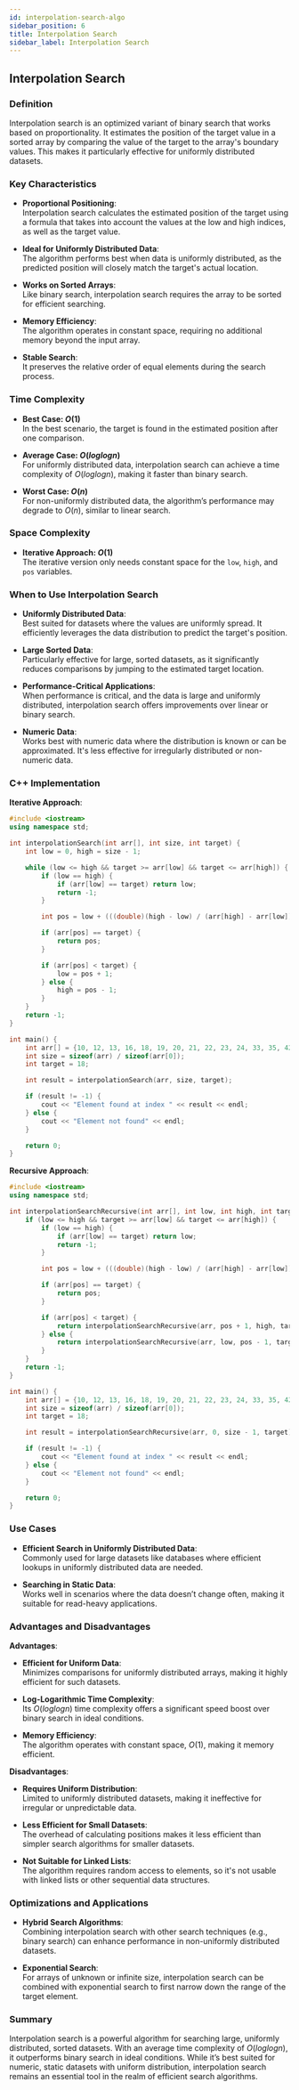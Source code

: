 ```yaml
---
id: interpolation-search-algo
sidebar_position: 6
title: Interpolation Search
sidebar_label: Interpolation Search
---
```


## Interpolation Search

### Definition

Interpolation search is an optimized variant of binary search that works based on proportionality. It estimates the position of the target value in a sorted array by comparing the value of the target to the array's boundary values. This makes it particularly effective for uniformly distributed datasets.

### Key Characteristics

- **Proportional Positioning**:  
  Interpolation search calculates the estimated position of the target using a formula that takes into account the values at the low and high indices, as well as the target value.
  
- **Ideal for Uniformly Distributed Data**:  
  The algorithm performs best when data is uniformly distributed, as the predicted position will closely match the target's actual location.

- **Works on Sorted Arrays**:  
  Like binary search, interpolation search requires the array to be sorted for efficient searching.

- **Memory Efficiency**:  
  The algorithm operates in constant space, requiring no additional memory beyond the input array.

- **Stable Search**:  
  It preserves the relative order of equal elements during the search process.

### Time Complexity

- **Best Case: $O(1)$**  
  In the best scenario, the target is found in the estimated position after one comparison.

- **Average Case: $O(log log n)$**  
  For uniformly distributed data, interpolation search can achieve a time complexity of $O(log log n)$, making it faster than binary search.

- **Worst Case: $O(n)$**  
  For non-uniformly distributed data, the algorithm’s performance may degrade to $O(n)$, similar to linear search.

### Space Complexity

- **Iterative Approach: $O(1)$**  
  The iterative version only needs constant space for the `low`, `high`, and `pos` variables.

### When to Use Interpolation Search

- **Uniformly Distributed Data**:  
  Best suited for datasets where the values are uniformly spread. It efficiently leverages the data distribution to predict the target's position.
  
- **Large Sorted Data**:  
  Particularly effective for large, sorted datasets, as it significantly reduces comparisons by jumping to the estimated target location.

- **Performance-Critical Applications**:  
  When performance is critical, and the data is large and uniformly distributed, interpolation search offers improvements over linear or binary search.

- **Numeric Data**:  
  Works best with numeric data where the distribution is known or can be approximated. It's less effective for irregularly distributed or non-numeric data.

### C++ Implementation

**Iterative Approach**:

```cpp
#include <iostream>
using namespace std;

int interpolationSearch(int arr[], int size, int target) {
    int low = 0, high = size - 1;

    while (low <= high && target >= arr[low] && target <= arr[high]) {
        if (low == high) {
            if (arr[low] == target) return low;
            return -1;
        }

        int pos = low + (((double)(high - low) / (arr[high] - arr[low])) * (target - arr[low]));

        if (arr[pos] == target) {
            return pos;
        }

        if (arr[pos] < target) {
            low = pos + 1;
        } else {
            high = pos - 1;
        }
    }
    return -1;
}

int main() {
    int arr[] = {10, 12, 13, 16, 18, 19, 20, 21, 22, 23, 24, 33, 35, 42, 47};
    int size = sizeof(arr) / sizeof(arr[0]);
    int target = 18;

    int result = interpolationSearch(arr, size, target);

    if (result != -1) {
        cout << "Element found at index " << result << endl;
    } else {
        cout << "Element not found" << endl;
    }

    return 0;
}
```

**Recursive Approach**:

```cpp
#include <iostream>
using namespace std;

int interpolationSearchRecursive(int arr[], int low, int high, int target) {
    if (low <= high && target >= arr[low] && target <= arr[high]) {
        if (low == high) {
            if (arr[low] == target) return low;
            return -1;
        }

        int pos = low + (((double)(high - low) / (arr[high] - arr[low])) * (target - arr[low]));

        if (arr[pos] == target) {
            return pos;
        }

        if (arr[pos] < target) {
            return interpolationSearchRecursive(arr, pos + 1, high, target);
        } else {
            return interpolationSearchRecursive(arr, low, pos - 1, target);
        }
    }
    return -1;
}

int main() {
    int arr[] = {10, 12, 13, 16, 18, 19, 20, 21, 22, 23, 24, 33, 35, 42, 47};
    int size = sizeof(arr) / sizeof(arr[0]);
    int target = 18;

    int result = interpolationSearchRecursive(arr, 0, size - 1, target);

    if (result != -1) {
        cout << "Element found at index " << result << endl;
    } else {
        cout << "Element not found" << endl;
    }

    return 0;
}
```

### Use Cases

- **Efficient Search in Uniformly Distributed Data**:  
  Commonly used for large datasets like databases where efficient lookups in uniformly distributed data are needed.

- **Searching in Static Data**:  
  Works well in scenarios where the data doesn’t change often, making it suitable for read-heavy applications.

### Advantages and Disadvantages

**Advantages**:

- **Efficient for Uniform Data**:  
  Minimizes comparisons for uniformly distributed arrays, making it highly efficient for such datasets.

- **Log-Logarithmic Time Complexity**:  
  Its $O(log log n)$ time complexity offers a significant speed boost over binary search in ideal conditions.

- **Memory Efficiency**:  
  The algorithm operates with constant space, $O(1)$, making it memory efficient.

**Disadvantages**:

- **Requires Uniform Distribution**:  
  Limited to uniformly distributed datasets, making it ineffective for irregular or unpredictable data.

- **Less Efficient for Small Datasets**:  
  The overhead of calculating positions makes it less efficient than simpler search algorithms for smaller datasets.

- **Not Suitable for Linked Lists**:  
  The algorithm requires random access to elements, so it's not usable with linked lists or other sequential data structures.

### Optimizations and Applications

- **Hybrid Search Algorithms**:  
  Combining interpolation search with other search techniques (e.g., binary search) can enhance performance in non-uniformly distributed datasets.

- **Exponential Search**:  
  For arrays of unknown or infinite size, interpolation search can be combined with exponential search to first narrow down the range of the target element.

### Summary

Interpolation search is a powerful algorithm for searching large, uniformly distributed, sorted datasets. With an average time complexity of $O(log log n)$, it outperforms binary search in ideal conditions. While it’s best suited for numeric, static datasets with uniform distribution, interpolation search remains an essential tool in the realm of efficient search algorithms.